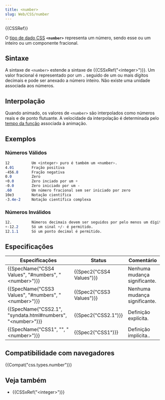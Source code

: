 ```yaml
---
title: <number>
slug: Web/CSS/number
---
```

{{CSSRef}}

O [tipo de dado CSS](/pt-BR/docs/Web/CSS/CSS_Types) **`<number>`** representa um número, sendo esse ou um inteiro ou um componente fracional.

## Sintaxe

A sintaxe de `<number>` estende a sintaxe de {{CSSxRef("&lt;integer&gt;")}}. Um valor fracional é representado por um **`.`** seguido de um ou mais dígitos decimais e pode ser anexado a número inteiro. Não existe uma unidade associada aos números.

## Interpolação

Quando animado, os valores de `<number>` são interpolados como números reais e de ponto flutuante. A velocidade da interpolação é determinada pelo [tempo da função](/pt-BR/docs/Web/CSS/timing-function) associada à animação.

## Exemplos

### Números Válidos

```css example-good
12          Um <integer> puro é também um <number>.
4.01        Fração positiva
-456.8      Fração negativa
0.0         Zero
+0.0        Zero inciado por um +
-0.0        Zero iniciado por um -
.60         Um número fracional sem ser iniciado por zero
10e3        Notação científica
-3.4e-2     Notação científica complexa
```

### Números Inválidos

```css example-bad
12.         Números decimais devem ser seguidos por pelo menos um dígito.
+-12.2      Só um sinal +/- é permitido.
12.1.1      Só um ponto decimal é permitido.
```

## Especificações

| Especificações                                                                       | Status                           | Comentário                    |
| ------------------------------------------------------------------------------------ | -------------------------------- | ----------------------------- |
| {{SpecName("CSS4 Values", "#numbers", "&lt;number&gt;")}}         | {{Spec2("CSS4 Values")}} | Nenhuma mudança significante. |
| {{SpecName("CSS3 Values", "#numbers", "&lt;number&gt;")}}         | {{Spec2("CSS3 Values")}} | Nenhuma mudança significante. |
| {{SpecName("CSS2.1", "syndata.html#numbers", "&lt;number&gt;")}} | {{Spec2("CSS2.1")}}         | Definição explícita.          |
| {{SpecName("CSS1", "", "&lt;number&gt;")}}                             | {{Spec2("CSS1")}}         | Definição implícita..         |

## Compatibilidade com navegadores

{{Compat("css.types.number")}}

## Veja também

- {{CSSxRef("&lt;integer&gt;")}}
